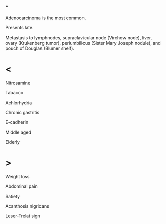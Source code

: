 # .

Adenocarcinoma is the most common.

Presents late.

Metastasis to lymphnodes, supraclavicular node (Virchow node), liver, ovary (Krukenberg tumor), periumbilicus (Sister Mary Joseph nodule), and pouch of Douglas (Blumer shelf).

# <

Nitrosamine

Tabacco

Achlorhydria

Chronic gastritis

E-cadherin

Middle aged

Elderly

# >

Weight loss

Abdominal pain

Satiety

Acanthosis nigricans

Leser-Trelat sign

